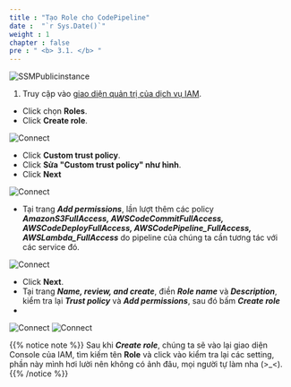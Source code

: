 ```yaml
---
title : "Tạo Role cho CodePipeline"
date :  "`r Sys.Date()`" 
weight : 1 
chapter : false
pre : " <b> 3.1. </b> "
---
```

![SSMPublicinstance](/images/3.CreateRole/iam_logo.png) 

1. Truy cập vào [giao diện quản trị của dịch vụ IAM](https://us-east-1.console.aws.amazon.com/iamv2/home).
  + Click chọn **Roles**.
  + Click **Create role**.

![Connect](/images/3.CreateRole/01-CreateRole.png)

  + Click **Custom trust policy**.
  + Click **Sửa "Custom trust policy" như hình**.
  + Click **Next**

![Connect](/images/3.CreateRole/02-Writetrustpolicy.png)

  + Tại trang ***Add permissions***, lần lượt thêm các policy ***AmazonS3FullAccess, AWSCodeCommitFullAccess, AWSCodeDeployFullAccess, AWSCodePipeline_FullAccess, AWSLambda_FullAccess*** do pipeline của chúng ta cần tương tác với các service đó.

![Connect](/images/3.CreateRole/03-CodePipelinePolicy.png)

  + Click **Next**.
  + Tại trang ***Name, review, and create***, điền ***Role name*** và ***Description***, kiểm tra lại ***Trust policy*** và ***Add permissions***, sau đó bấm ***Create role***
  + 
![Connect](/images/3.CreateRole/04-CodePipelineFinalCreate.png)
![Connect](/images/3.CreateRole/finalcreaterole.png)

{{% notice note %}}
Sau khi ***Create role***, chúng ta sẽ vào lại giao diện Console của IAM, tìm kiếm tên **Role** và click vào kiểm tra lại các setting, phần này mình hơi lười nên không có ảnh đâu, mọi người tự làm nha (>_<).
{{% /notice %}}

